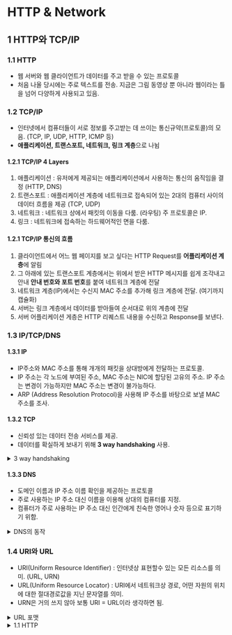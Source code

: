 # HTTP & Network  

## 1 HTTP와 TCP/IP  

### 1.1 HTTP  
- 웹 서버와 웹 클라이언트가 데이터를 주고 받을 수 있는 프로토콜  
- 처음 나올 당시에는 주로 텍스트를 전송. 지금은 그림 동영상 뿐 아니라 웹이라는 틀을 넘어 다양하게 사용되고 있음.  

### 1.2 TCP/IP  
- 인터넷에서 컴퓨터들이 서로 정보를 주고받는 데 쓰이는 통신규약(프로토콜)의 모음. (TCP, IP, UDP, HTTP, ICMP 등)   
- **애플리케이션, 트랜스포트, 네트워크, 링크 계층**으로 나뉨

#### 1.2.1 TCP/IP 4 Layers  
1. 애플리케이션 : 유저에게 제공되는 애플리케이션에서 사용하는 통신의 움직임을 결정 (HTTP, DNS)  
2. 트랜스포트 : 애플리케이션 계층에 네트워크로 접속되어 있는 2대의 컴퓨터 사이의 데이터 흐름을 제공 (TCP, UDP)  
3. 네트워크 : 네트워크 상에서 패킷의 이동을 다룸. (라우팅) 주 프로토콜은 IP.    
4. 링크 : 네트워크에 접속하는 하드웨어적인 면을 다룸.  

#### 1.2.1 TCP/IP 통신의 흐름  
1. 클라이언트에서 어느 웹 페이지를 보고 싶다는 HTTP Request를 **어플리케이션 계층**에 알림  
2. 그 아래에 있는 트랜스포트 계층에서는 위에서 받은 HTTP 메시지를 쉽게 조각내고 안내 **안내 번호와 포트 번호**를 붙여 네트워크 계층에 전달  
3. 네트워크 계층(IP)에서는 수신지 MAC 주소를 추가해 링크 계층에 전달. (여기까지 캡슐화) 
4. 서버는 링크 계층에서 데이터를 받아들여 순서대로 위의 계층에 전달  
5. 서버 어플리케이션 게층은 HTTP 리퀘스트 내용을 수신하고 Response를 보낸다.  

### 1.3 IP/TCP/DNS  

#### 1.3.1 IP  
- IP주소와 MAC 주소를 통해 개개의 패킷을 상대방에게 전달하는 프로토콜.  
- IP 주소는 각 노드에 부여된 주소, MAC 주소는 NIC에 할당된 고유의 주소. IP 주소는 변경이 가능하지만 MAC 주소는 변경이 불가능하다.  
- ARP (Address Resolution Protocol)을 사용해 IP 주소를 바탕으로 보낼 MAC 주소를 조사.  

#### 1.3.2 TCP  
- 신뢰성 있는 데이터 전송 서비스를 제공.  
- 데이터를 확실하게 보내기 위해 **3 way handshaking** 사용.  
<details>
<summary>3 way handshaking</summary>  
</br>
<p> - 송신측에서 수신측에 접속함과 동시에 SYN 플래그를 보내면, 수신측에서는 송신측으로 접속과 동시에 SYN/ACK 플래그로 패킷을 수신했다고 알린다. 마지막으로 송신측에서 ACK 플래그를 보냄으로 패킷 교환이 완료되었음을 알림 </p>    
</details>

#### 1.3.3 DNS  
- 도메인 이름과 IP 주소 이름 확인을 제공하는 프로토콜  
- 주로 사용하는 IP 주소 대신 이름을 이용해 상대의 컴퓨터를 지정.  
- 컴퓨터가 주로 사용하는 IP 주소 대신 인간에게 친숙한 영어나 숫자 등으로 표기하기 위함.  

<details>
<summary>DNS의 동작</summary>  
</br>
<p> 1. 송신 측에서 도메인 명을 통해 hackr.kr 웹 페이지에 접속 요청 </p>
<p> 2. DNS는 도메인 명을 받아 hackr.kr IP 주소를 송신 측에 전달 </p>
<p> 3. DNS에서 받은 IP 주소를 통해 hackr.kr 웹 페이지에 접속 </p>
</details>

### 1.4 URI와 URL  
- URI(Uniform Resource Identifier) : 인터넷상 표현할수 있는 모든 리소스를 의미. (URL, URN)
- URL(Uniform Resource Locator) : URI에서 네트워크상 경로, 어떤 자원의 위치에 대한 절대경로값을 지닌 문자열를 의미.
- URN은 거의 쓰지 않아 보통 URI = URL이라 생각하면 됨.  

<details>
  <summary>URL 포맷</summary>

### http://user:pass@www.example.kr:80/dir/index.htm?uid=1#ch1  

1. 스키마 (http:): http:, data: 같은 스키마를 사용해 **리소스를 얻기 위해 사용하는 프로토콜을 지시**  
2. 자격정보 (user:pass) : 서버로부터 리소스를 취득하기 위해 유저명과 패스워드를 지정. (Optional)  
3. 서버 주소(www.example.kr) : DNS 이름이나 IP 주소  
4. 서버 포트 (80) : 서버의 접속 대상이 되는 네트워크 포트 번호 지정 (Optional, Default=80)  
5. 계층적 파일 경로 (dir/index.htm) : 특정 리소스를 식별하기 위해 서버 상의 파일 패스를 지정. UNIX의 디렉토리 지정 방식과 비슷.  
6. 쿼리 문자열 (uid=1) : 파일 경로에 지정된 리소스에 파라미터를 넘겨주기 위해 사용. (Optional)  
7. 프레그멘트 식별자 (ch1) : 얻은 리소스에서 서브 리소스를 가리키기 위해 사용 (Optional)  

</details> 


<details>
<summary>1.1 HTTP</summary>  
</br>
<p> - 웹 서버와 웹 클라이언트가 데이터를 주고 받을 수 있는 프로토콜</p>  
<p> - 처음 나올 당시에는 주로 텍스트를 전송. 지금은 그림 동영상 뿐 아니라 웹이라는 틀을 넘어 다양하게 사용되고 있음.</p>    
</details>
